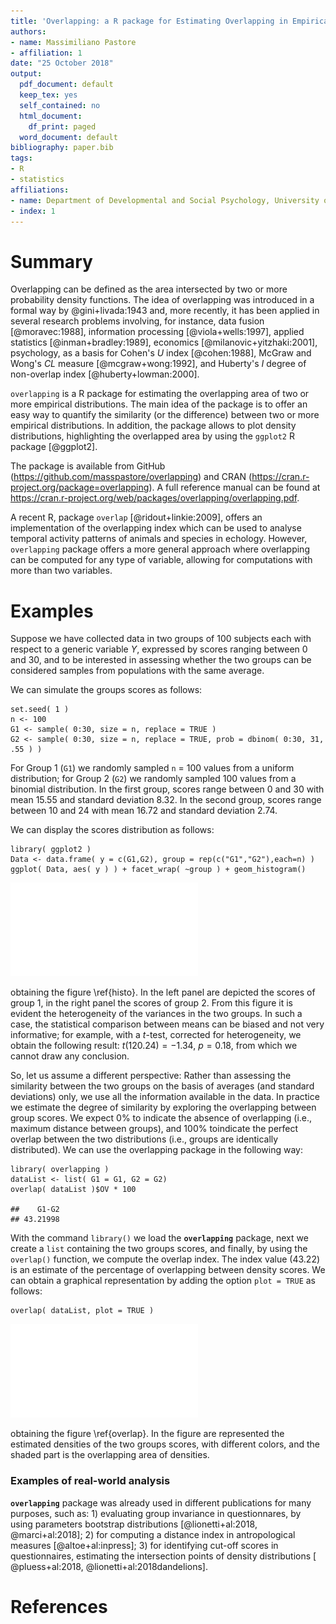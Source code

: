 ```yaml
---
title: 'Overlapping: a R package for Estimating Overlapping in Empirical Distributions'
authors:
- name: Massimiliano Pastore
- affiliation: 1
date: "25 October 2018"
output:
  pdf_document: default
  keep_tex: yes
  self_contained: no
  html_document:
    df_print: paged
  word_document: default
bibliography: paper.bib
tags:
- R
- statistics
affiliations:
- name: Department of Developmental and Social Psychology, University of Padova
- index: 1
---
```


# Summary

Overlapping can be defined as the area intersected by two or more probability density functions. The idea of overlapping was introduced in a formal way by @gini+livada:1943 and, more recently, it has been applied in several research problems involving, for instance, data fusion [@moravec:1988], information processing [@viola+wells:1997], applied statistics [@inman+bradley:1989], economics [@milanovic+yitzhaki:2001], psychology, as a basis for Cohen's $U$ index [@cohen:1988], McGraw and Wong's $CL$ measure [@mcgraw+wong:1992], and  Huberty's $I$ degree of non-overlap index [@huberty+lowman:2000].

``overlapping`` is a R package for estimating the overlapping area of two or more empirical distributions. The main idea of the package is to offer an easy way to quantify the similarity (or the difference) between two or more empirical distributions. In addition, the package allows to plot density distributions, highlighting the overlapped area by using the ``ggplot2`` R package [@ggplot2].


The package is available from GitHub (https://github.com/masspastore/overlapping) and CRAN (https://cran.r-project.org/package=overlapping). A full reference manual can be found at https://cran.r-project.org/web/packages/overlapping/overlapping.pdf.

A recent R, package ``overlap`` [@ridout+linkie:2009], offers an implementation of the overlapping index which can be used to analyse temporal activity patterns of animals and species in echology. However, ``overlapping`` package offers a more general approach where overlapping can be computed for any type of variable, allowing for computations with more than two variables.


# Examples

Suppose we have collected data in two groups of 100 subjects each with respect to a generic variable *Y*, expressed by scores ranging between 0 and 30, and to be interested in assessing whether the two groups can be considered samples from populations with the same average.

We can simulate the groups scores as follows:

    set.seed( 1 )
    n <- 100
    G1 <- sample( 0:30, size = n, replace = TRUE )
    G2 <- sample( 0:30, size = n, replace = TRUE, prob = dbinom( 0:30, 31, .55 ) )

For Group 1 (`G1`) we randomly sampled `n` = 100 values from a uniform distribution; for Group 2 (`G2`) we randomly sampled 100 values from a binomial distribution. In the first group, scores range between 0 and 30 with mean 15.55 and standard deviation 8.32. In the second group, scores range between 10 and 24 with mean 16.72 and standard deviation 2.74.

We can display the scores distribution as follows:

    library( ggplot2 )
    Data <- data.frame( y = c(G1,G2), group = rep(c("G1","G2"),each=n) )
    ggplot( Data, aes( y ) ) + facet_wrap( ~group ) + geom_histogram()

![Score distributions of simulated groups of 100 subjects each.\label{histo}](histo-1.pdf)

obtaining the figure \ref{histo}. In the left panel are depicted the scores of group 1, in the right panel the scores of group 2. From this figure it is evident the heterogeneity of the variances in the two groups. In such a case, the statistical comparison between means can be biased and not very informative; for example, with a $t$-test, corrected for heterogeneity, we obtain the following result: $t(120.24)= -1.34$, $p=0.18$, from which we cannot draw any conclusion.

So, let us assume a different perspective: Rather than assessing the
similarity between the two groups on the basis of averages (and standard deviations) only, we use all the information available in the data. In practice we estimate the degree of similarity by exploring the overlapping between group scores. We expect 0% to indicate the absence of overlapping (i.e., maximum distance between groups), and 100% toindicate the perfect overlap between the two distributions (i.e., groups are identically distributed). We can use the overlapping package in the following way:

    library( overlapping )
    dataList <- list( G1 = G1, G2 = G2)
    overlap( dataList )$OV * 100

    ##    G1-G2 
    ## 43.21998

With the command `library()` we load the **`overlapping`** package, next we create a `list` containing the two groups scores, and finally, by using the `overlap()` function, we compute the overlap index. The index value (43.22) is an estimate of the percentage of overlapping between density scores. We can obtain a graphical representation by adding the option `plot = TRUE` as follows:

    overlap( dataList, plot = TRUE )

![Comparison between densities of two groups. The overlap (43\%) is represented by the shaded area.\label{overlap}](overlap1-1.pdf)

obtaining the figure \ref{overlap}. In the figure are represented the estimated densities of the two groups scores, with different colors, and the shaded part is the overlapping area of densities.

### Examples of real-world analysis

**``overlapping``** package was already used in different publications for many purposes, such as: 1) evaluating group invariance in questionnares, by using parameters bootstrap distributions  [@lionetti+al:2018, @marci+al:2018]; 2) for computing a distance index in antropological measures [@altoe+al:inpress]; 3) for identifying cut-off scores in questionnaires, estimating the intersection points of density distributions [ @pluess+al:2018, @lionetti+al:2018dandelions].  

# References


